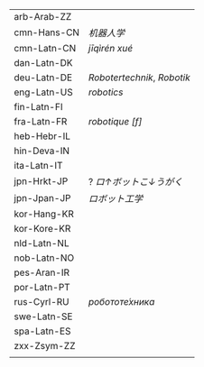 | | |
|-|-|
| arb-Arab-ZZ |  |
| cmn-Hans-CN | _机器人学_ |
| cmn-Latn-CN | _jīqìrén xué_ |
| dan-Latn-DK |  |
| deu-Latn-DE | _Robotertechnik_, _Robotik_ |
| eng-Latn-US | _robotics_ |
| fin-Latn-FI |  |
| fra-Latn-FR | _robotique [f]_ |
| heb-Hebr-IL |  |
| hin-Deva-IN |  |
| ita-Latn-IT |  |
| jpn-Hrkt-JP | ? _ロ↑ボットこ↓うがく_ |
| jpn-Jpan-JP | _ロボット工学_ |
| kor-Hang-KR |  |
| kor-Kore-KR |  |
| nld-Latn-NL |  |
| nob-Latn-NO |  |
| pes-Aran-IR |  |
| por-Latn-PT |  |
| rus-Cyrl-RU | _робототе́хника_ |
| swe-Latn-SE |  |
| spa-Latn-ES |  |
| zxx-Zsym-ZZ |  |
|  |  |
